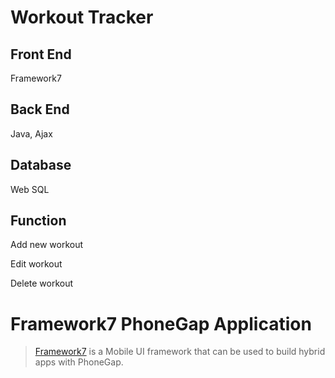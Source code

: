 # Workout Tracker

## Front End
Framework7

## Back End
Java, Ajax

## Database
Web SQL

## Function
Add new workout

Edit workout

Delete workout

# Framework7 PhoneGap Application 

> [Framework7](http://www.idangero.us/framework7) is a Mobile UI framework that can be used to build hybrid apps with PhoneGap. 
